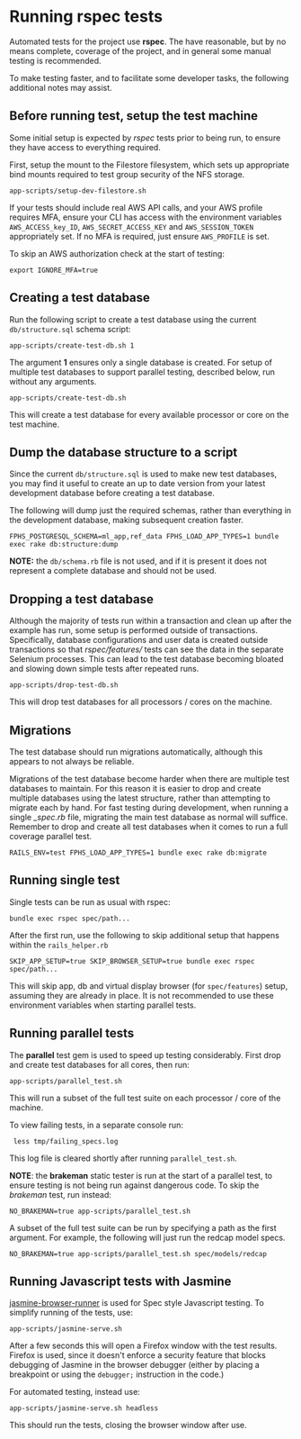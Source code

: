 # Running **rspec** tests

Automated tests for the project use **rspec**. The have reasonable, but by no means complete, coverage of the project, and
in general some manual testing is recommended.

To make testing faster, and to facilitate some developer tasks, the following additional notes may assist.

## Before running test, setup the test machine

Some initial setup is expected by _rspec_ tests prior to being run, to ensure they have access to everything required.

First, setup the mount to the Filestore filesystem, which sets up appropriate bind mounts required to test group security
of the NFS storage.

    app-scripts/setup-dev-filestore.sh

If your tests should include real AWS API calls, and your AWS profile requires MFA, ensure your CLI has access with the
environment variables `AWS_ACCESS_key_ID`, `AWS_SECRET_ACCESS_KEY` and `AWS_SESSION_TOKEN` appropriately set. If no MFA
is required, just ensure `AWS_PROFILE` is set.

To skip an AWS authorization check at the start of testing:

    export IGNORE_MFA=true

## Creating a test database

Run the following script to create a test database using the current `db/structure.sql` schema script:

    app-scripts/create-test-db.sh 1

The argument **1** ensures only a single database is created. For setup of multiple test databases to
support parallel testing, described below, run without any arguments.

    app-scripts/create-test-db.sh

This will create a test database for every available processor or core on the test machine.

## Dump the database structure to a script

Since the current `db/structure.sql` is used to make new test databases,
you may find it useful to create an up to date version from your latest
development database before creating a test database.

The following will dump just the required schemas, rather than
everything in the development database, making subsequent creation faster.

    FPHS_POSTGRESQL_SCHEMA=ml_app,ref_data FPHS_LOAD_APP_TYPES=1 bundle exec rake db:structure:dump

**NOTE:** the `db/schema.rb` file is not used, and if it is present it does not
represent a complete database and should not be used.

## Dropping a test database

Although the majority of tests run within a transaction and clean up after the example has run, some setup is performed
outside of transactions. Specifically, database configurations and user data is created outside transactions so that
_rspec/features/_ tests can see the data in the separate Selenium processes. This can lead to the test database becoming
bloated and slowing down simple tests after repeated runs.

    app-scripts/drop-test-db.sh

This will drop test databases for all processors / cores on the machine.

## Migrations

The test database should run migrations automatically, although this appears to not always be reliable.

Migrations of the test database become harder when there are multiple test databases to maintain. For this reason it
is easier to drop and create multiple databases using the latest structure, rather than attempting to migrate each by
hand. For fast testing during development, when running a single _\_spec.rb_ file, migrating the main test database as
normal will suffice. Remember to drop and create all test databases when it comes to run a full coverage parallel test.

    RAILS_ENV=test FPHS_LOAD_APP_TYPES=1 bundle exec rake db:migrate

## Running single test

Single tests can be run as usual with rspec:

    bundle exec rspec spec/path...

After the first run, use the following to skip additional setup that happens within the `rails_helper.rb`

    SKIP_APP_SETUP=true SKIP_BROWSER_SETUP=true bundle exec rspec spec/path...

This will skip app, db and virtual display browser (for `spec/features`) setup, assuming they are already in place.
It is not recommended to use these environment variables when starting parallel tests.

## Running parallel tests

The **parallel** test gem is used to speed up testing considerably. First drop and create test databases for all cores,
then run:

    app-scripts/parallel_test.sh

This will run a subset of the full test suite on each processor / core of the machine.

To view failing tests, in a separate console run:

     less tmp/failing_specs.log

This log file is cleared shortly after running `parallel_test.sh`.

**NOTE**: the **brakeman** static tester is run at the start of a parallel test, to ensure testing is not being run against
dangerous code. To skip the _brakeman_ test, run instead:

    NO_BRAKEMAN=true app-scripts/parallel_test.sh

A subset of the full test suite can be run by specifying a path as the first argument. For example, the following will just
run the redcap model specs.

    NO_BRAKEMAN=true app-scripts/parallel_test.sh spec/models/redcap

## Running Javascript tests with Jasmine

[jasmine-browser-runner](https://github.com/jasmine/jasmine-browser-runner) is used for Spec style Javascript testing. To simplify
running of the tests, use:

    app-scripts/jasmine-serve.sh

After a few seconds this will open a Firefox window with the test results. Firefox is used, since it doesn't enforce a security feature
that blocks debugging of Jasmine in the browser debugger (either by placing a breakpoint or using the `debugger;` instruction in the code.)

For automated testing, instead use:

    app-scripts/jasmine-serve.sh headless

This should run the tests, closing the browser window after use.
